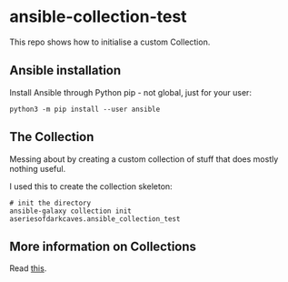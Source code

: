 # ansible-collection-test

This repo shows how to initialise a custom Collection.

## Ansible installation
Install Ansible through Python pip - not global, just for your user:
```shell
python3 -m pip install --user ansible
```

## The Collection
Messing about by creating a custom collection of stuff that does mostly nothing useful.

I used this to create the collection skeleton:
```shell
# init the directory
ansible-galaxy collection init aseriesofdarkcaves.ansible_collection_test
```

## More information on Collections
Read [this](https://docs.ansible.com/ansible/2.9/dev_guide/developing_collections.html).
